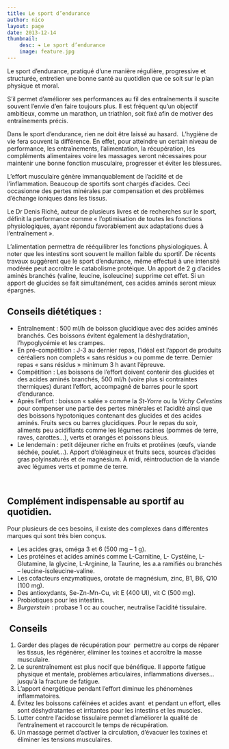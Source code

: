 ```yaml
---
title: Le sport d’endurance
author: nico
layout: page
date: 2013-12-14
thumbnail:
    desc: ❧ Le sport d’endurance
    image: feature.jpg
---
```


Le sport d’endurance, pratiqué d’une manière régulière, progressive et structurée, entretien une bonne santé au quotidien que ce soit sur le plan physique et moral.

S’il permet d’améliorer ses performances au fil des entraînements il suscite souvent l’envie d’en faire toujours plus. Il est fréquent qu’un objectif ambitieux, comme un marathon, un triathlon, soit fixé afin de motiver des entraînements précis.

Dans le sport d’endurance, rien ne doit être laissé au hasard.  L’hygiène de vie fera souvent la différence. En effet, pour atteindre un certain niveau de performance, les entraînements, l’alimentation, la récupération, les compléments alimentaires voire les massages seront nécessaires pour maintenir une bonne fonction musculaire, progresser et éviter les blessures.

L’effort musculaire génère immanquablement de l’acidité et de l’inflammation. Beaucoup de sportifs sont chargés d’acides. Ceci occasionne des pertes minérales par compensation et des problèmes d’échange ioniques dans les tissus.

Le Dr Denis Riché, auteur de plusieurs livres et de recherches sur le sport, définit la performance comme « l’optimisation de toutes les fonctions physiologiques, ayant répondu favorablement aux adaptations dues à l’entraînement ».

L’alimentation permettra de rééquilibrer les fonctions physiologiques. À noter que les intestins sont souvent le maillon faible du sportif. De récents travaux suggèrent que le sport d’endurance, même effectué à une intensité modérée peut accroître le catabolisme protéique. Un apport de 2 g d’acides aminés branchés (valine, leucine, isoleucine) supprime cet effet. Si un apport de glucides se fait simultanément, ces acides aminés seront mieux épargnés.

## Conseils diététiques :

  * Entraînement : 500 ml/h de boisson glucidique avec des acides aminés branchés. Ces boissons évitent également la déshydratation, l’hypoglycémie et les crampes.
  * En pré-compétition : J-3 au dernier repas, l’idéal est l’apport de produits céréaliers non complets « sans résidus » ou pomme de terre. Dernier repas « sans résidus » minimum 3 h avant l’épreuve.
  * Compétition : Les boissons de l’effort doivent contenir des glucides et des acides aminés branchés, 500 ml/h (voire plus si contraintes thermiques) durant l’effort, accompagné de barres pour le sport d’endurance.
  * Après l’effort : boisson « salée » comme la *St-Yorre* ou la *Vichy Celestins* pour compenser une partie des pertes minérales et l’acidité ainsi que des boissons hypotoniques contenant des glucides et des acides aminés. Fruits secs ou barres glucidiques. Pour le repas du soir, aliments peu acidifiants comme les légumes racines (pommes de terre, raves, carottes…), verts et orangés et poissons bleus.
  * Le lendemain : petit déjeuner riche en fruits et protéines (œufs, viande séchée, poulet…). Apport d’oléagineux et fruits secs, sources d’acides gras polyinsaturés et de magnésium. À midi, réintroduction de la viande avec légumes verts et pomme de terre.

&nbsp;

## Complément indispensable au sportif au quotidien.

Pour plusieurs de ces besoins, il existe des complexes dans différentes marques qui sont très bien conçus.

  * Les acides gras, oméga 3 et 6 (500 mg – 1 g).
  * Les protéines et acides aminés comme L-Carnitine, L- Cystéine, L-Glutamine, la glycine, L-Arginine, la Taurine, les a.a ramifiés ou branchés – leucine-isoleucine-valine.
  * Les cofacteurs enzymatiques, orotate de magnésium, zinc, B1, B6, Q10 (100 mg).
  * Des antioxydants, Se-Zn-Mn-Cu, vit E (400 UI), vit C (500 mg).
  * Probiotiques pour les intestins.
  * *Burgerstein* : probase 1 cc au coucher, neutralise l’acidité tissulaire.

##  Conseils

  1. Garder des plages de récupération pour  permettre au corps de réparer les tissus, les régénérer, éliminer les toxines et accroître la masse musculaire.
  2. Le surentraînement est plus nocif que bénéfique. Il apporte fatigue physique et mentale, problèmes articulaires, inflammations diverses… jusqu’à la fracture de fatigue.
  3. L’apport énergétique pendant l’effort diminue les phénomènes inflammatoires.
  4. Évitez les boissons caféinées et acides avant  et pendant un effort, elles sont déshydratantes et irritantes pour les intestins et les muscles.
  5. Lutter contre l’acidose tissulaire permet d’améliorer la qualité de l’entraînement et raccourcit le temps de récupération.
  6. Un massage permet d’activer la circulation, d’évacuer les toxines et éliminer les tensions musculaires.
